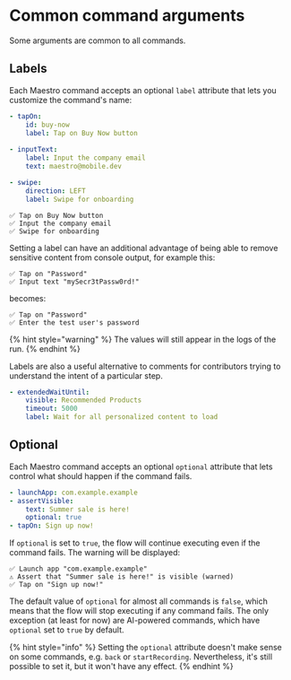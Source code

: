 # Common command arguments

Some arguments are common to all commands.

## Labels

Each Maestro command accepts an optional `label` attribute that lets you customize the command's name:

```yaml
- tapOn:
    id: buy-now
    label: Tap on Buy Now button
    
- inputText:
    label: Input the company email
    text: maestro@mobile.dev

- swipe:
    direction: LEFT
    label: Swipe for onboarding
```

```
✅ Tap on Buy Now button
✅ Input the company email
✅ Swipe for onboarding
```

Setting a label can have an additional advantage of being able to remove sensitive content from console output, for example this:

```
✅ Tap on "Password"
✅ Input text "mySecr3tPassw0rd!"
```

becomes:

```
✅ Tap on "Password"
✅ Enter the test user's password
```

{% hint style="warning" %}
The values will still appear in the logs of the run.
{% endhint %}

Labels are also a useful alternative to comments for contributors trying to understand the intent of a particular step.

```yaml
- extendedWaitUntil:
    visible: Recommended Products
    timeout: 5000
    label: Wait for all personalized content to load
```

## Optional

Each Maestro command accepts an optional `optional` attribute that lets control what should happen if the command fails.

```yaml
- launchApp: com.example.example
- assertVisible:
    text: Summer sale is here!
    optional: true
- tapOn: Sign up now!
```

If `optional` is set to `true`, the flow will continue executing even if the command fails. The warning will be displayed:

```
✅ Launch app "com.example.example"
⚠️ Assert that "Summer sale is here!" is visible (warned)
✅ Tap on "Sign up now!"
```

The default value of `optional` for almost all commands is `false`, which means that the flow will stop executing if any command fails. The only exception (at least for now) are AI-powered commands, which have `optional` set to `true` by default.

{% hint style="info" %}
Setting the `optional` attribute doesn't make sense on some commands, e.g. `back` or `startRecording`. Nevertheless, it's still possible to set it, but it won't have any effect.
{% endhint %}
